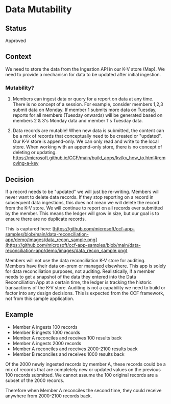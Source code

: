 # Data Mutability

## Status

Approved

## Context

We need to store the data from the Ingestion API in our K-V store (Map). We need to provide a mechanism for data to be updated after initial ingestion. 

### Mutability?
1. Members can ingest data or query for a report on data at any time. There is no concept of a session. For example, consider members 1,2,3 submit data on Monday. If member 1 submits more data on Tuesday, reports for all members (Tuesday onwards) will be generated based on members 2 & 3's Monday data and member 1's Tuesday data.

2. Data records are mutable! When new data is submitted, the content can be a mix of records that conceptually need to be created or "updated". Our K-V store is append-only. We can only read and write to the local store. When working with an append-only store, there is no concept of deleting or updating. https://microsoft.github.io/CCF/main/build_apps/kv/kv_how_to.html#removing-a-key

## Decision

If a record needs to be "updated" we will just be re-writing. Members will never want to delete data records. If they stop reporting on a record in subsequent data ingestions, this does not mean we will delete the record from the K-V store. We will continue to report on all records ever submitted by the member. This means the ledger will grow in size, but our goal is to ensure there are no duplicate records.

This is captured here: [https://github.com/microsoft/ccf-app-samples/blob/main/data-reconciliation-app/demo/images/data_recon_sample.png](https://github.com/microsoft/ccf-app-samples/blob/main/data-reconciliation-app/demo/images/data_recon_sample.png)

Members will not use the data reconciliation K-V store for auditing. Members have their data on-prem or managed elsewhere. This app is solely for data reconciliation purposes, not auditing. Realistically, if a member needs to get a snapshot of the data they entered into the Data Reconciliation App at a certain time, the ledger is tracking the historic transactions of the K-V store. Auditing is not a capability we need to build or factor into any design decisions. This is expected from the CCF framework, not from this sample application.

## Example

- Member A ingests 100 records
- Member B ingests 1000 records
- Member A reconciles and receives 100 results back
- Member A ingests 2000 records
- Member A reconciles and receives 2000-2100 results back
- Member B reconciles and receives 1000 results back

Of the 2000 newly ingested records by member A, these records could be a mix of records that are completely new or updated values on the previous 100 records submitted. We cannot assume the 100 original records are a subset of the 2000 records.

Therefore when Member A reconciles the second time, they could receive anywhere from 2000-2100 records back.